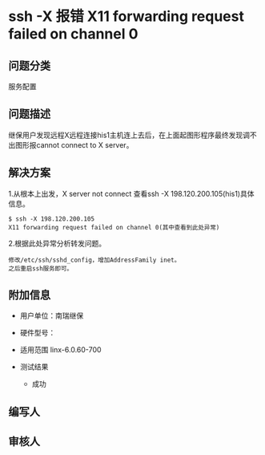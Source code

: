 # ssh -X 报错 X11 forwarding request failed on channel 0

## 问题分类

服务配置        
## 问题描述

继保用户发现远程X远程连接his1主机连上去后，在上面起图形程序最终发现调不出图形报cannot connect to X server。

## 解决方案

1.从根本上出发，X server not connect 查看ssh -X 198.120.200.105(his1)具体信息。

	$ ssh -X 198.120.200.105
	X11 forwarding request failed on channel 0(其中查看到此处异常)

2.根据此处异常分析转发问题。

```
修改/etc/ssh/sshd_config，增加AddressFamily inet。
之后重启ssh服务即可。
```

## 附加信息

+ 用户单位：南瑞继保
+ 硬件型号：
+ 适用范围
  linx-6.0.60-700  

+ 测试结果
    + 成功

## 编写人


## 审核人

